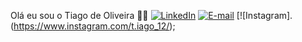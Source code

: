  Olá eu sou o Tiago de Oliveira 👋🏽
[![LinkedIn](	https://img.shields.io/badge/LinkedIn-0077B5?style=for-the-badge&logo=linkedin&logoColor=white)](https://www.linkedin.com/in/tiago-de-oliveira-a92188271/)
[![E-mail](https://img.shields.io/badge/Microsoft_Outlook-0078D4?style=for-the-badge&logo=microsoft-outlook&logoColor=white)](https://mail.google.com/mail/u/0/#inbox)
[![Instagram].(https://www.instagram.com/t.iago_12/);
